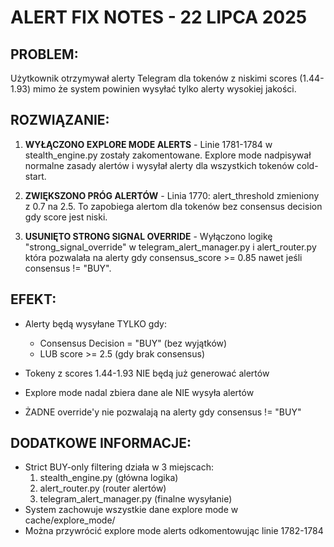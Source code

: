 # ALERT FIX NOTES - 22 LIPCA 2025

## PROBLEM:
Użytkownik otrzymywał alerty Telegram dla tokenów z niskimi scores (1.44-1.93) mimo że system powinien wysyłać tylko alerty wysokiej jakości.

## ROZWIĄZANIE:
1. **WYŁĄCZONO EXPLORE MODE ALERTS** - Linie 1781-1784 w stealth_engine.py zostały zakomentowane. Explore mode nadpisywał normalne zasady alertów i wysyłał alerty dla wszystkich tokenów cold-start.

2. **ZWIĘKSZONO PRÓG ALERTÓW** - Linia 1770: alert_threshold zmieniony z 0.7 na 2.5. To zapobiega alertom dla tokenów bez consensus decision gdy score jest niski.

3. **USUNIĘTO STRONG SIGNAL OVERRIDE** - Wyłączono logikę "strong_signal_override" w telegram_alert_manager.py i alert_router.py która pozwalała na alerty gdy consensus_score >= 0.85 nawet jeśli consensus != "BUY".

## EFEKT:
- Alerty będą wysyłane TYLKO gdy:
  - Consensus Decision = "BUY" (bez wyjątków)
  - LUB score >= 2.5 (gdy brak consensus)
  
- Tokeny z scores 1.44-1.93 NIE będą już generować alertów
- Explore mode nadal zbiera dane ale NIE wysyła alertów
- ŻADNE override'y nie pozwalają na alerty gdy consensus != "BUY"

## DODATKOWE INFORMACJE:
- Strict BUY-only filtering działa w 3 miejscach:
  1. stealth_engine.py (główna logika)
  2. alert_router.py (router alertów)
  3. telegram_alert_manager.py (finalne wysyłanie)
- System zachowuje wszystkie dane explore mode w cache/explore_mode/
- Można przywrócić explore mode alerts odkomentowując linie 1782-1784
